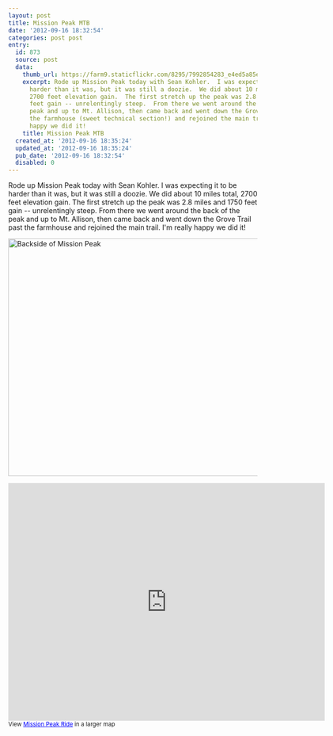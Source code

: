 ```yaml
---
layout: post
title: Mission Peak MTB
date: '2012-09-16 18:32:54'
categories: post post
entry:
  id: 873
  source: post
  data:
    thumb_url: https://farm9.staticflickr.com/8295/7992854283_e4ed5a85e0_q.jpg
    excerpt: Rode up Mission Peak today with Sean Kohler.  I was expecting it to be
      harder than it was, but it was still a doozie.  We did about 10 miles total,
      2700 feet elevation gain.  The first stretch up the peak was 2.8 miles and 1750
      feet gain -- unrelentingly steep.  From there we went around the back of the
      peak and up to Mt. Allison, then came back and went down the Grove Trail past
      the farmhouse (sweet technical section!) and rejoined the main trail.  I'm really
      happy we did it!
    title: Mission Peak MTB
  created_at: '2012-09-16 18:35:24'
  updated_at: '2012-09-16 18:35:24'
  pub_date: '2012-09-16 18:32:54'
  disabled: 0
---
```

Rode up Mission Peak today with Sean Kohler.  I was expecting it to be harder than it was, but it was still a doozie.  We did about 10 miles total, 2700 feet elevation gain.  The first stretch up the peak was 2.8 miles and 1750 feet gain -- unrelentingly steep.  From there we went around the back of the peak and up to Mt. Allison, then came back and went down the Grove Trail past the farmhouse and rejoined the main trail.  I'm really happy we did it!

<a href="http://www.flickr.com/photos/thenobot/7992854283/" title="Backside of Mission Peak by thenobot, on Flickr"><img src="https://farm9.staticflickr.com/8295/7992854283_e4ed5a85e0_z.jpg" width="640" height="480" alt="Backside of Mission Peak"></a>

<iframe width="640" height="480" frameborder="0" scrolling="no" marginheight="0" marginwidth="0" src="https://maps.google.com/maps/ms?msa=0&amp;msid=204175310944031498999.0004c9d5dd616904acad7&amp;ie=UTF8&amp;t=p&amp;ll=37.508228,-121.890478&amp;spn=0.032682,0.054846&amp;z=14&amp;output=embed"></iframe><br /><small>View <a href="https://maps.google.com/maps/ms?msa=0&amp;msid=204175310944031498999.0004c9d5dd616904acad7&amp;ie=UTF8&amp;t=p&amp;ll=37.508228,-121.890478&amp;spn=0.032682,0.054846&amp;z=14&amp;source=embed" style="color:#0000FF;text-align:left">Mission Peak Ride</a> in a larger map</small>
